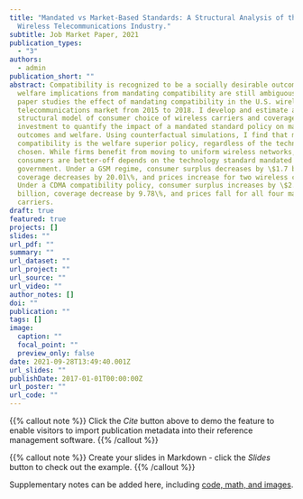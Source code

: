 ```yaml
---
title: "Mandated vs Market-Based Standards: A Structural Analysis of the US
  Wireless Telecommunications Industry."
subtitle: Job Market Paper, 2021
publication_types:
  - "3"
authors:
  - admin
publication_short: ""
abstract: Compatibility is recognized to be a socially desirable outcome but the
  welfare implications from mandating compatibility are still ambiguous. This
  paper studies the effect of mandating compatibility in the U.S. wireless
  telecommunications market from 2015 to 2018. I develop and estimate a
  structural model of consumer choice of wireless carriers and coverage
  investment to quantify the impact of a mandated standard policy on market
  outcomes and welfare. Using counterfactual simulations, I find that mandating
  compatibility is the welfare superior policy, regardless of the technology
  chosen. While firms benefit from moving to uniform wireless networks, whether
  consumers are better-off depends on the technology standard mandated by the
  government. Under a GSM regime, consumer surplus decreases by \$1.7 billion,
  coverage decreases by 20.01\%, and prices increase for two wireless carriers.
  Under a CDMA compatibility policy, consumer surplus increases by \$2.2
  billion, coverage decrease by 9.78\%, and prices fall for all four major
  carriers.
draft: true
featured: true
projects: []
slides: ""
url_pdf: ""
summary: ""
url_dataset: ""
url_project: ""
url_source: ""
url_video: ""
author_notes: []
doi: ""
publication: ""
tags: []
image:
  caption: ""
  focal_point: ""
  preview_only: false
date: 2021-09-28T13:49:40.001Z
url_slides: ""
publishDate: 2017-01-01T00:00:00Z
url_poster: ""
url_code: ""
---
```


{{% callout note %}}
Click the *Cite* button above to demo the feature to enable visitors to import publication metadata into their reference management software.
{{% /callout %}}

{{% callout note %}}
Create your slides in Markdown - click the *Slides* button to check out the example.
{{% /callout %}}

Supplementary notes can be added here, including [code, math, and images](https://wowchemy.com/docs/writing-markdown-latex/).
